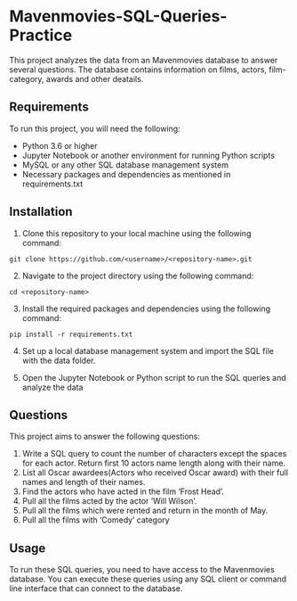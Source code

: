 # Mavenmovies-SQL-Queries-Practice
 
This project analyzes the data from an Mavenmovies database to answer several questions. The database contains information on films, actors, film-category, awards and other deatails.

## Requirements
To run this project, you will need the following:
- Python 3.6 or higher
- Jupyter Notebook or another environment for running Python scripts
- MySQL or any other SQL database management system
- Necessary packages and dependencies as mentioned in requirements.txt

## Installation
1. Clone this repository to your local machine using the following command:

``` git clone https://github.com/<username>/<repository-name>.git ```

2. Navigate to the project directory using the following command:

``` cd <repository-name> ```

3. Install the required packages and dependencies using the following command:

``` pip install -r requirements.txt ```

4. Set up a local database management system and import the SQL file with the data folder.

5. Open the Jupyter Notebook or Python script to run the SQL queries and analyze the data 

## Questions
This project aims to answer the following questions:

1. Write a SQL query to count the number of characters except the spaces for each actor. Return first 10 actors name length along with their name.
2. List all Oscar awardees(Actors who received Oscar award) with their full names and length of their names.
3. Find the actors who have acted in the film ‘Frost Head’.
4. Pull all the films acted by the actor ‘Will Wilson’.
5. Pull all the films which were rented and return in the month of May.
6. Pull all the films with ‘Comedy’ category

## Usage

To run these SQL queries, you need to have access to the Mavenmovies database. You can execute these queries using any SQL client or command line interface that can connect to the database.

